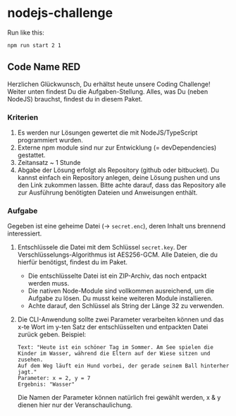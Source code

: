 # nodejs-challenge

Run like this:

`npm run start 2 1`

## Code Name RED

Herzlichen Glückwunsch, Du erhältst heute unsere Coding Challenge! Weiter unten findest Du die Aufgaben-Stellung.
Alles, was Du (neben NodeJS) brauchst, findest du in diesem Paket.

### Kriterien
1. Es werden nur Lösungen gewertet die mit NodeJS/TypeScript programmiert wurden. 
2. Externe npm module sind nur zur Entwicklung (= devDependencies) gestattet.
3. Zeitansatz ~ 1 Stunde
4. Abgabe der Lösung erfolgt als Repository (github oder bitbucket). Du kannst einfach ein Repository anlegen, deine Lösung pushen und
 uns den Link zukommen lassen. Bitte achte darauf, dass das Repository alle zur Ausführung benötigten Dateien und Anweisungen enthält.

### Aufgabe

Gegeben ist eine geheime Datei (-> `secret.enc`), deren Inhalt uns brennend interessiert.
1. Entschlüssele die Datei mit dem Schlüssel `secret.key`. Der Verschlüsselungs-Algorithmus ist AES256-GCM. Alle Dateien, die du hierfür 
   benötigst, findest du im Paket. 
    - Die entschlüsselte Datei ist ein ZIP-Archiv, das noch entpackt werden muss.
    - Die nativen Node-Module sind vollkommen ausreichend, um die Aufgabe zu lösen. Du musst keine weiteren Module installieren.
    - Achte darauf, den Schlüssel als String der Länge 32 zu verwenden.
    

2. Die CLI-Anwendung sollte zwei Parameter verarbeiten können und das x-te Wort im y-ten Satz der entschlüsselten und entpackten Datei 
   zurück geben. 
   Beispiel:
   ```
   Text: "Heute ist ein schöner Tag im Sommer. Am See spielen die Kinder im Wasser, während die Eltern auf der Wiese sitzen und zusehen. 
   Auf dem Weg läuft ein Hund vorbei, der gerade seinem Ball hinterher jagt."
   Parameter: x = 2, y = 7
   Ergebnis: "Wasser" 
   ```
   Die Namen der Parameter können natürlich frei gewählt werden, x & y dienen hier nur der Veranschaulichung.

